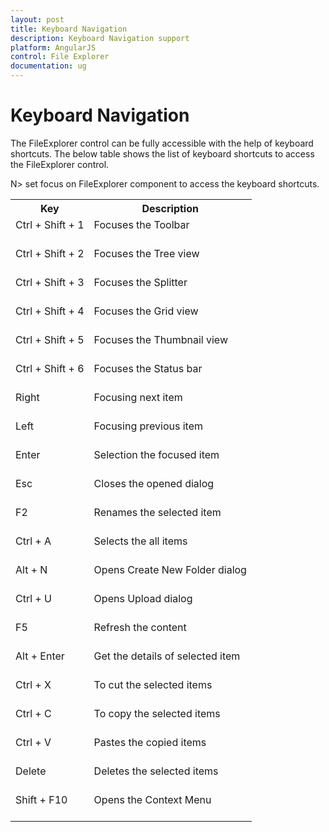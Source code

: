 ```yaml
---
layout: post
title: Keyboard Navigation
description: Keyboard Navigation support
platform: AngularJS
control: File Explorer
documentation: ug
---
```



# Keyboard Navigation

The FileExplorer control can be fully accessible with the help of keyboard shortcuts. The below table shows the list of keyboard shortcuts to access the FileExplorer control. 

N> set focus on FileExplorer component to access the keyboard shortcuts.

<table>
<tr>
<th>
Key</th><th>
Description</th></tr>
<tr>
<td>
Ctrl + Shift + 1<br/><br/></td><td>
Focuses the Toolbar<br/><br/></td></tr>
<tr>
<td>
Ctrl + Shift + 2<br/><br/></td><td>
Focuses the Tree view<br/><br/></td></tr>
<tr>
<td>
Ctrl + Shift + 3<br/><br/></td><td>
Focuses the Splitter<br/><br/></td></tr>
<tr>
<td>
Ctrl + Shift + 4<br/><br/></td><td>
Focuses the Grid view<br/><br/></td></tr>
<tr>
<td>
Ctrl + Shift + 5<br/><br/></td><td>
Focuses the Thumbnail view<br/><br/></td></tr>
<tr>
<td>
Ctrl + Shift + 6<br/><br/></td><td>
Focuses the Status bar<br/><br/></td></tr>
<tr>
<td>
Right<br/><br/></td><td>
Focusing next item<br/><br/></td></tr>
<tr>
<td>
Left<br/><br/></td><td>
Focusing previous item<br/><br/></td></tr>
<tr>
<td>
Enter<br/><br/></td><td>
Selection the focused item<br/><br/></td></tr>
<tr>
<td>
Esc<br/><br/></td><td>
Closes the opened dialog<br/><br/></td></tr>
<tr>
<td>
F2<br/><br/></td><td>
Renames the selected item<br/><br/></td></tr>
<tr>
<td>
Ctrl + A<br/><br/></td><td>
Selects the all items<br/><br/></td></tr>
<tr>
<td>
Alt + N<br/><br/></td><td>
Opens Create New Folder dialog<br/><br/></td></tr>
<tr>
<td>
Ctrl + U<br/><br/></td><td>
Opens Upload dialog<br/><br/></td></tr>
<tr>
<td>
F5<br/><br/></td><td>
Refresh the content<br/><br/></td></tr>
<tr>
<td>
Alt + Enter<br/><br/></td><td>
Get the details of selected item<br/><br/></td></tr>
<tr>
<td>
Ctrl + X<br/><br/></td><td>
To cut the selected items<br/><br/></td></tr>
<tr>
<td>
Ctrl + C<br/><br/></td><td>
To copy the selected items<br/><br/></td></tr>
<tr>
<td>
Ctrl + V<br/><br/></td><td>
Pastes the copied items<br/><br/></td></tr>
<tr>
<td>
Delete<br/><br/></td><td>
Deletes the selected items<br/><br/></td></tr>
<tr>
<td>
Shift + F10<br/><br/></td><td>
Opens the Context Menu<br/><br/></td></tr>
</table>
